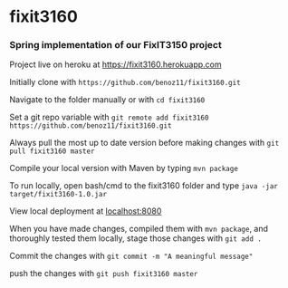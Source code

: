 # fixit3160
### Spring implementation of our FixIT3150 project

Project live on heroku at https://fixit3160.herokuapp.com

Initially clone with `https://github.com/benoz11/fixit3160.git`


Navigate to the folder manually or with `cd fixit3160`


Set a git repo variable with `git remote add fixit3160 https://github.com/benoz11/fixit3160.git`


Always pull the most up to date version before making changes with `git pull fixit3160 master`


Compile your local version with Maven by typing `mvn package`


To run locally, open bash/cmd to the fixit3160 folder and type `java -jar target/fixit3160-1.0.jar`


View local deployment at [localhost:8080](http://localhost:8080)


When you have made changes, compiled them with `mvn package`, and thoroughly tested them locally, stage those changes with `git add .`


Commit the changes with `git commit -m "A meaningful message"`


push the changes with `git push fixit3160 master`
